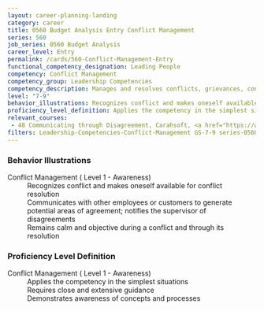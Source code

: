 ```yaml
---
layout: career-planning-landing
category: career
title: 0560 Budget Analysis Entry Conflict Management
series: 560
job_series: 0560 Budget Analysis
career_level: Entry
permalink: /cards/560-Conflict-Management-Entry
functional_competency_designation: Leading People
competency: Conflict Management
competency_group: Leadership Competencies
competency_description: Manages and resolves conflicts, grievances, confrontations, or disagreements in a constructive manner to minimize negative (personal) impact
level: "7-9"
behavior_illustrations: Recognizes conflict and makes oneself available for conflict resolution ? Communicates with other employees or customers to generate potential areas of agreement; notifies the supervisor of disagreements ? Remains calm and objective during a conflict and through its resolution
proficiency_level_definition: Applies the competency in the simplest situations ? Requires close and extensive guidance ? Demonstrates awareness of concepts and processes
relevant_courses: 
 - 48 Communicating through Disagreement, Carahsoft, <a href="https://www.linkedin.com/learning/communicating-through-disagreement">https://www.linkedin.com/learning/communicating-through-disagreement</a>
filters: Leadership-Competencies-Conflict-Management GS-7-9 series-0560
---
```


<div class="desktop:grid-col-6 margin-y-205">
  <div class="border-top-05 bg-white padding-2 shadow-5 height-full members-hover border-1px border-gray-30 border-top-orange radius-lg">
    <h3>Behavior Illustrations</h3>
    <dl class="text-base"><dt>Conflict Management ( Level 1 - Awareness)</dt><dd>Recognizes conflict and makes oneself available for conflict resolution </dd><dd> Communicates with other employees or customers to generate potential areas of agreement; notifies the supervisor of disagreements </dd><dd> Remains calm and objective during a conflict and through its resolution</dd></dl>
  </div>
</div>
<div class="desktop:grid-col-6 margin-y-205">
  <div class="border-top-05 bg-white padding-2 shadow-5 height-full members-hover border-1px border-gray-30 border-top-orange radius-lg">
    <h3>Proficiency Level Definition</h3>
    <dl class="text-base"><dt>Conflict Management ( Level 1 - Awareness)</dt><dd>Applies the competency in the simplest situations </dd><dd> Requires close and extensive guidance </dd><dd> Demonstrates awareness of concepts and processes</dd></dl>
  </div>
</div>